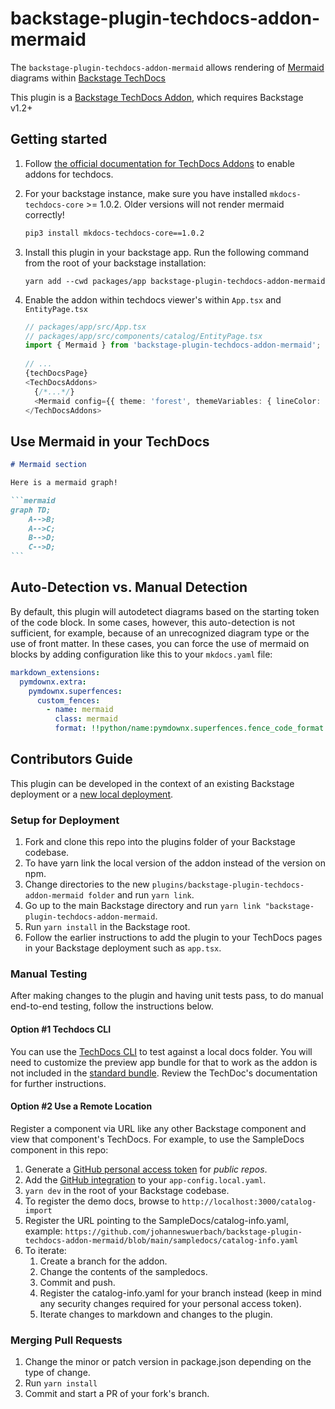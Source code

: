 # backstage-plugin-techdocs-addon-mermaid

The `backstage-plugin-techdocs-addon-mermaid` allows rendering of [Mermaid](https://mermaid-js.github.io/) diagrams
within [Backstage TechDocs](https://backstage.io/docs/features/techdocs/techdocs-overview)

This plugin is a [Backstage TechDocs Addon](https://backstage.io/docs/features/techdocs/addons), which requires
Backstage v1.2+

## Getting started

1. Follow [the official documentation for TechDocs Addons](https://backstage.io/docs/features/techdocs/addons#installing-and-using-addons) to enable addons for techdocs.
2. For your backstage instance, make sure you have installed `mkdocs-techdocs-core` >= 1.0.2. Older versions will not render mermaid correctly!
    ```sh
    pip3 install mkdocs-techdocs-core==1.0.2
    ```

3. Install this plugin in your backstage app. Run the following command from the root of your backstage installation:
   ```
   yarn add --cwd packages/app backstage-plugin-techdocs-addon-mermaid
   ```
4. Enable the addon within techdocs viewer's within `App.tsx` and `EntityPage.tsx`
   ```typescript jsx
   // packages/app/src/App.tsx
   // packages/app/src/components/catalog/EntityPage.tsx
   import { Mermaid } from 'backstage-plugin-techdocs-addon-mermaid';
 
   // ...
   {techDocsPage}
   <TechDocsAddons>
     {/*...*/}
     <Mermaid config={{ theme: 'forest', themeVariables: { lineColor: '#000000' } }} />
   </TechDocsAddons>
    ```

## Use Mermaid in your TechDocs

~~~markdown
# Mermaid section

Here is a mermaid graph!

```mermaid
graph TD;
    A-->B;
    A-->C;
    B-->D;
    C-->D;
```
~~~

## Auto-Detection vs. Manual Detection

By default, this plugin will autodetect diagrams based on the starting token of the code block. In some cases, however, this auto-detection is not sufficient, for example, because of an unrecognized 
diagram type or the use of front matter. In these cases, you can force the use of mermaid on blocks by adding configuration like this to your `mkdocs.yaml` file:

```yaml
markdown_extensions:
  pymdownx.extra:
    pymdownx.superfences:
      custom_fences:
        - name: mermaid
          class: mermaid
          format: !!python/name:pymdownx.superfences.fence_code_format
```

## Contributors Guide

This plugin can be developed in the context of an existing Backstage deployment or a [new local deployment](https://backstage.io/docs/getting-started/#1-create-your-backstage-app).

### Setup for Deployment

1. Fork and clone this repo into the plugins folder of your Backstage codebase.
2. To have yarn link the local version of the addon instead of the version on npm.
  1. Change directories to the new `plugins/backstage-plugin-techdocs-addon-mermaid folder` and run `yarn link`.
  2. Go up to the main Backstage directory and run `yarn link "backstage-plugin-techdocs-addon-mermaid`.
3. Run `yarn install` in the Backstage root.
4. Follow the earlier instructions to add the plugin to your TechDocs pages in your Backstage deployment such as `app.tsx`.

### Manual Testing

After making changes to the plugin and having unit tests pass, to do manual end-to-end testing, follow the instructions below.

#### Option #1 Techdocs CLI

You can use the [TechDocs CLI](https://backstage.io/docs/features/techdocs/cli/) to test against a local docs folder. You will need to customize the preview app bundle for that to work as the addon is not included in the [standard bundle](https://github.com/backstage/techdocs-cli/blob/main/packages/embedded-techdocs-app/src/App.tsx). Review the TechDoc's documentation for further instructions.

#### Option #2 Use a Remote Location

Register a component via URL like any other Backstage component and view that component's TechDocs. 
For example, to use the SampleDocs component in this repo:

1. Generate a [GitHub personal access token](https://docs.github.com/en/authentication/keeping-your-account-and-data-secure/managing-your-personal-access-tokens) for *public repos*.
2. Add the [GitHub integration](https://backstage.io/docs/integrations/github/locations) to your `app-config.local.yaml`.
3. `yarn dev` in the root of your Backstage codebase.
4. To register the demo docs, browse to `http://localhost:3000/catalog-import`
5. Register the URL pointing to the SampleDocs/catalog-info.yaml, example: `https://github.com/johanneswuerbach/backstage-plugin-techdocs-addon-mermaid/blob/main/sampledocs/catalog-info.yaml`
6. To iterate:
   1. Create a branch for the addon.
   2. Change the contents of the sampledocs.
   3. Commit and push.
   4. Register the catalog-info.yaml for your branch instead (keep in mind any security changes required for your personal access token).
   5. Iterate changes to markdown and changes to the plugin.

### Merging Pull Requests

1. Change the minor or patch version in package.json depending on the type of change.
2. Run `yarn install`
3. Commit and start a PR of your fork's branch.